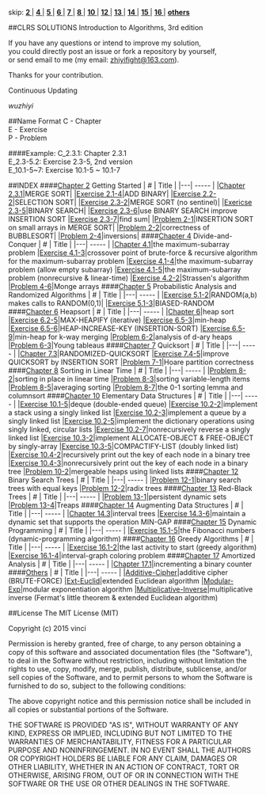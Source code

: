 skip: 
**[ 2 ](#chapter-2)**|
**[ 4 ](#chapter-4)**|
**[ 5 ](#chapter-5)**|
**[ 6 ](#chapter-6)**|
**[ 7 ](#chapter-7)**|
**[ 8 ](#chapter-8)**|
**[ 10 ](#chapter-10)**|
**[ 12 ](#chapter-12)**|
**[ 13 ](#chapter-13)**|
**[ 14 ](#chapter-14)**|
**[ 15 ](#chapter-15)**|
**[ 16 ](#chapter-16)**|
**[ others ](#others)**

##CLRS SOLUTIONS
Introduction to Algorithms, 3rd edition</br>

If you have any questions or intend to improve my solution, </br>you could directly post an issue or fork a repository by yourself,</br>or send email to me (my email: zhiyifight@163.com).

Thanks for your contribution.

Continuous Updating</br>

_wuzhiyi_

##Name Format
C - Chapter </br>
E - Exercise</br>
P - Problem </br>

####Example:
C_2.3.1:    Chapter 2.3.1 </br>
E_2.3-5.2:  Exercise 2.3-5, 2nd version </br>
E_10.1-5~7: Exercise 10.1-5 ~ 10.1-7 </br>

##INDEX
<a name="chapter-2"/>
####[Chapter 2](https://github.com/wuzhiyi/CLRS-solution/tree/master/Chapter02) Getting Started
| # | Title |
|---| ----- |
|[Chapter 2.3.1](https://github.com/wuzhiyi/CLRS-solution/blob/master/Chapter02/C_2.3.1.c)|MERGE SORT|
|[Exercise 2.1-4](https://github.com/wuzhiyi/CLRS-solution/blob/master/Chapter02/E_2.1-4.c)|ADD BINARY|
|[Exercise 2.2-2](https://github.com/wuzhiyi/CLRS-solution/blob/master/Chapter02/E_2.2-2.c)|SELECTION SORT|
|[Exercise 2.3-2](https://github.com/wuzhiyi/CLRS-solution/blob/master/Chapter02/E_2.3-2.c)|MERGE SORT (no sentinel)|
|[Exericse 2.3-5](https://github.com/wuzhiyi/CLRS-solution/blob/master/Chapter02/E_2.3-5.c)|BINARY SEARCH|
|[Exercise 2.3-6](https://github.com/wuzhiyi/CLRS-solution/blob/master/Chapter02/E_2.3-6.c)|use BINARY SEARCH improve INSERTION SORT
|[Exercise 2.3-7](https://github.com/wuzhiyi/CLRS-solution/blob/master/Chapter02/E_2.3-7.c)|find sum|
|[Problem 2-1](https://github.com/wuzhiyi/CLRS-solution/blob/master/Chapter02/P_2-1.c)|INSERTION SORT on small arrays in MERGE SORT|
|[Problem 2-2](https://github.com/wuzhiyi/CLRS-solution/blob/master/Chapter02/P_2-2.c)|correctness of BUBBLESORT|
|[Problem 2-4](https://github.com/wuzhiyi/CLRS-solution/blob/master/Chapter02/P_2-4.c)|inversions|
<a name="chapter-4"/>
####[Chapter 4](https://github.com/wuzhiyi/CLRS-solution/tree/master/Chapter04) Divide-and-Conquer
| # | Title |
|---| ----- |
|[Chapter 4.1](https://github.com/wuzhiyi/CLRS-solution/blob/master/Chapter04/C_4.1.c)|the maximum-subarray problem
|[Exercise 4.1-3](https://github.com/wuzhiyi/CLRS-solution/blob/master/Chapter04/E_4.1-3.c)|crossover point of brute-force & recursive algorithm for the maximum-subarray problem
|[Exercise 4.1-4](https://github.com/wuzhiyi/CLRS-solution/blob/master/Chapter04/E_4.1-4.c)|the maximum-subarray problem (allow empty subarray)
|[Exercise 4.1-5](https://github.com/wuzhiyi/CLRS-solution/blob/master/Chapter04/E_4.1-5.c)|the maximum-subarray problem (nonrecursive & linear-time)
|[Exercise 4.2-2](https://github.com/wuzhiyi/CLRS-solution/blob/master/Chapter04/E_4.2-2.c)|Strassen's algorithm
|[Problem 4-6](https://github.com/wuzhiyi/CLRS-solution/blob/master/Chapter04/P_4-6.c)|Monge arrays
<a name="chapter-5"/>
####[Chapter 5](https://github.com/wuzhiyi/CLRS-solution/tree/master/Chapter05) Probabilistic Analysis and Randomized Algorithms
| # | Title |
|---| ----- |
|[Exercise 5.1-2](https://github.com/wuzhiyi/CLRS-solution/blob/master/Chapter05/E_5.1-2.c)|RANDOM(a,b) makes calls to RANDOM(0,1)|
|[Exercise 5.1-3](https://github.com/wuzhiyi/CLRS-solution/blob/master/Chapter05/E_5.1-3.c)|BIASED-RANDOM
<a name="chapter-6"/>
####[Chapter 6](https://github.com/wuzhiyi/CLRS-solution/tree/master/Chapter06) Heapsort
| # | Title |
|---| ----- |
|[Chapter 6](https://github.com/wuzhiyi/CLRS-solution/blob/master/Chapter06/C_6.c)|heap sort
|[Exercise 6.2-5](https://github.com/wuzhiyi/CLRS-solution/blob/master/Chapter06/E_6.2-5.c)|MAX-HEAPIFY (iterative)
|[Exercise 6.5-3](https://github.com/wuzhiyi/CLRS-solution/blob/master/Chapter06/E_6.5-3.c)|min-heap
|[Exercise 6.5-6](https://github.com/wuzhiyi/CLRS-solution/blob/master/Chapter06/E_6.5-6.c)|HEAP-INCREASE-KEY (INSERTION-SORT)
|[Exercise 6.5-9](https://github.com/wuzhiyi/CLRS-solution/blob/master/Chapter06/E_6.5-9.cpp)|min-heap for k-way merging
|[Problem 6-2](https://github.com/wuzhiyi/CLRS-solution/blob/master/Chapter06/P_6-2.c)|analysis of d-ary heaps
|[Problem 6-3](https://github.com/wuzhiyi/CLRS-solution/blob/master/Chapter06/P_6-3.c)|Young tableaus
<a name="chapter-7"/>
####[Chapter 7](https://github.com/wuzhiyi/CLRS-solution/tree/master/Chapter07) Quicksort
| # | Title |
|---| ----- |
|[Chapter 7.3](https://github.com/wuzhiyi/CLRS-solution/blob/master/Chapter07/C_7.3.c)|RANDOMIZED-QUICKSORT
|[Exercise 7.4-5](https://github.com/wuzhiyi/CLRS-solution/blob/master/Chapter07/E_7.4-5.c)|improve QUICKSORT by INSERTION SORT
|[Problem 7-1](https://github.com/wuzhiyi/CLRS-solution/blob/master/Chapter07/P_7-1.2.c)|Hoare partition correctness
<a name="chapter-8"/>
####[Chapter 8](https://github.com/wuzhiyi/CLRS-solution/tree/master/Chapter08) Sorting in Linear Time
| # | Title |
|---| ----- |
|[Problem 8-2](https://github.com/wuzhiyi/CLRS-solution/blob/master/Chapter08/P_8-2.c)|sorting in place in linear time
|[Problem 8-3](https://github.com/wuzhiyi/CLRS-solution/blob/master/Chapter08/P_8-3.c)|sorting variable-length items
|[Problem 8-5](https://github.com/wuzhiyi/CLRS-solution/blob/master/Chapter08/P_8-5.c)|averaging sorting
|[Problem 8-7](https://github.com/wuzhiyi/CLRS-solution/blob/master/Chapter08/P_8-7.c)|the 0-1 sorting lemma and columnsort
<a name="chapter-10"/>
####[Chapter 10](https://github.com/wuzhiyi/CLRS-solution/tree/master/Chapter10) Elementary Data Structures
| # | Title |
|---| ----- |
|[Exercise 10.1-5](https://github.com/wuzhiyi/CLRS-solution/blob/master/Chapter10/E_10.1-5.c)|deque (double-ended queue)
|[Exercise 10.2-2](https://github.com/wuzhiyi/CLRS-solution/blob/master/Chapter10/E_10.2-2.2.c)|implement a stack using a singly linked list
|[Exercise 10.2-3](https://github.com/wuzhiyi/CLRS-solution/blob/master/Chapter10/E_10.2-3.c)|implement a queue by a singly linked list
|[Exercise 10.2-5](https://github.com/wuzhiyi/CLRS-solution/blob/master/Chapter10/E_10.2-5.c)|implement the dictionary operations using singly linked, circular lists
|[Exercise 10.2-7](https://github.com/wuzhiyi/CLRS-solution/blob/master/Chapter10/E_10.2-7.c)|nonrecursively reverse a singly linked list
|[Exercise 10.3-2](https://github.com/wuzhiyi/CLRS-solution/blob/master/Chapter10/E_10.3-2.c)|implement ALLOCATE-OBJECT & FREE-OBJECT by singly-array
|[Exercise 10.3-5](https://github.com/wuzhiyi/CLRS-solution/blob/master/Chapter10/E_10.3-5.c)|COMPACTIFY-LIST (doubly linked list)
|[Exercise 10.4-2](https://github.com/wuzhiyi/CLRS-solution/blob/master/Chapter10/E_10.4-2.c)|recursively print out the key of each node in a binary tree 
|[Exercise 10.4-3](https://github.com/wuzhiyi/CLRS-solution/blob/master/Chapter10/E_10.4-3.c)|nonrecursively print out the key of each node in a binary tree
|[Problem 10-2](https://github.com/wuzhiyi/CLRS-solution/blob/master/Chapter10/P_10-2.c)|mergeable heaps using linked lists
<a name="chapter-12"/>
####[Chapter 12](https://github.com/wuzhiyi/CLRS-solution/tree/master/Chapter12) Binary Search Trees
| # | Title |
|---| ----- |
|[Problem 12-1](https://github.com/wuzhiyi/CLRS-solution/blob/master/Chapter12/P_12-1.c)|binary search trees with equal keys
|[Problem 12-2](https://github.com/wuzhiyi/CLRS-solution/blob/master/Chapter12/P_12-2.c)|radix trees
<a name="chapter-13"/>
####[Chapter 13](https://github.com/wuzhiyi/CLRS-solution/tree/master/Chapter13) Red-Black Trees
| # | Title |
|---| ----- |
|[Problem 13-1](https://github.com/wuzhiyi/CLRS-solution/blob/master/Chapter13/P_13-1.cpp)|persistent dynamic sets
|[Problem 13-4](https://github.com/wuzhiyi/CLRS-solution/blob/master/Chapter13/P_13-4.cpp)|Treaps
<a name="chapter-14"/>
####[Chapter 14](https://github.com/wuzhiyi/CLRS-solution/tree/master/Chapter14) Augmenting Data Structures
| # | Title |
|---| ----- |
|[Chapter 14.3](https://github.com/wuzhiyi/CLRS-solution/blob/master/Chapter14/C_14.3.cpp)|interval trees
|[Exercise 14.3-6](https://github.com/wuzhiyi/CLRS-solution/blob/master/Chapter14/E_14.3-6.cpp)|maintain a dynamic set that supports the operation MIN-GAP
<a name="chapter-15"/>
####[Chapter 15](https://github.com/wuzhiyi/CLRS-solution/tree/master/Chapter15) Dynamic Programming
| # | Title |
|---| ----- |
|[Exercise 15.1-5](https://github.com/wuzhiyi/CLRS-solution/blob/master/Chapter15/E_15.1-5.cpp)|the Fibonacci numbers (dynamic-programming algorithm)
<a name="chapter-16"/>
####[Chapter 16](https://github.com/wuzhiyi/CLRS-solution/tree/master/Chapter16) Greedy Algorithms
| # | Title |
|---| ----- |
|[Exercise 16.1-2](https://github.com/wuzhiyi/CLRS-solution/blob/master/Chapter16/E_16.1-2.cpp)|the last activity to start (greedy algorithm)
|[Exercise 16.1-4](https://github.com/wuzhiyi/CLRS-solution/blob/master/Chapter16/E_16.1-4.cpp)|interval-graph coloring problem
<a name="chapter-17"/>
####[Chapter 17](https://github.com/wuzhiyi/CLRS-solution/tree/master/Chapter17) Amortized Analysis
| # | Title |
|---| ----- |
|[Chapter 17.1](https://github.com/wuzhiyi/CLRS-solution/blob/master/Chapter17/C_17.1.c)|incrementing a binary counter
<a name="others"/>
####[Others](https://github.com/wuzhiyi/CLRS-solution/tree/master/Others)
| # | Title |
|---| ----- |
|[Additive-Cipher](https://github.com/wuzhiyi/CLRS-solution/blob/master/Others/Brute-Force-Additive-Cipher.c)|additive cipher (BRUTE-FORCE)
|[Ext-Euclid](https://github.com/wuzhiyi/CLRS-solution/blob/master/Others/Ext-Euclid.c)|extended Euclidean algorithm
|[Modular-Exp](https://github.com/wuzhiyi/CLRS-solution/blob/master/Others/Modular-Exp.c)|modular exponentiation algorithm
|[Multiplicative-Inverse](https://github.com/wuzhiyi/CLRS-solution/blob/master/Others/Multiplicative-Inverse.c)|multiplicative inverse (Fermat's little theorem & extended Euclidean algorithm)

##License
The MIT License (MIT)

Copyright (c) 2015 vinci

Permission is hereby granted, free of charge, to any person obtaining a copy of this software and associated documentation files (the "Software"), to deal in the Software without restriction, including without limitation the rights to use, copy, modify, merge, publish, distribute, sublicense, and/or sell copies of the Software, and to permit persons to whom the Software is furnished to do so, subject to the following conditions:

The above copyright notice and this permission notice shall be included in all copies or substantial portions of the Software.

THE SOFTWARE IS PROVIDED "AS IS", WITHOUT WARRANTY OF ANY KIND, EXPRESS OR IMPLIED, INCLUDING BUT NOT LIMITED TO THE WARRANTIES OF MERCHANTABILITY, FITNESS FOR A PARTICULAR PURPOSE AND NONINFRINGEMENT. IN NO EVENT SHALL THE AUTHORS OR COPYRIGHT HOLDERS BE LIABLE FOR ANY CLAIM, DAMAGES OR OTHER LIABILITY, WHETHER IN AN ACTION OF CONTRACT, TORT OR OTHERWISE, ARISING FROM, OUT OF OR IN CONNECTION WITH THE SOFTWARE OR THE USE OR OTHER DEALINGS IN THE SOFTWARE.
